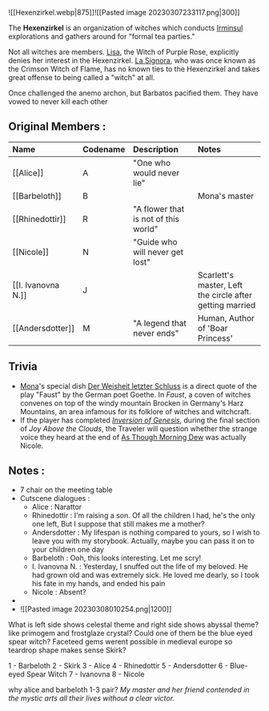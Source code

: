 ![[Hexenzirkel.webp|875]]![[Pasted image 20230307233117.png|300]]

The **Hexenzirkel** is an organization of witches which conducts [Irminsul](https://genshin-impact.fandom.com/wiki/Irminsul "Irminsul") explorations and gathers around for "formal tea parties."

Not all witches are members. [Lisa](https://genshin-impact.fandom.com/wiki/Lisa "Lisa"), the Witch of Purple Rose, explicitly denies her interest in the Hexenzirkel. [La Signora](https://genshin-impact.fandom.com/wiki/La_Signora "La Signora"), who was once known as the Crimson Witch of Flame, has no known ties to the Hexenzirkel and takes great offense to being called a "witch" at all.

Once challenged the anemo archon, but Barbatos pacified them. They have vowed to never kill each other

## Original Members : 

|Name  |Codename      |Description      |Notes|
|:-----|:-----|:-----|:-----|
|[[Alice]]      |A      | "One who would never lie"     ||
|[[Barbeloth]]      |B      |      |Mona's master|
|[[Rhinedottir]]      |R      |"A flower that is not of this world"      ||
|[[Nicole]]     |N      |"Guide who will never get lost"      ||
|[[I. Ivanovna N.]] 	      |J      |      |Scarlett's master, Left the circle after getting married|
|[[Andersdotter]]      |M      |"A legend that never ends"      |Human, Author of 'Boar Princess'|

## Trivia

-   [Mona](https://genshin-impact.fandom.com/wiki/Mona "Mona")'s special dish [Der Weisheit letzter Schluss](https://genshin-impact.fandom.com/wiki/Der_Weisheit_Letzter_Schluss_(Life) "Der Weisheit Letzter Schluss (Life)") is a direct quote of the play "Faust" by the German poet Goethe. In _Faust_, a coven of witches convenes on top of the windy mountain Brocken in Germany's Harz Mountains, an area infamous for its folklore of witches and witchcraft.
-   If the player has completed _[Inversion of Genesis](https://genshin-impact.fandom.com/wiki/Inversion_of_Genesis "Inversion of Genesis")_, during the final section of _Joy Above the Clouds_, the Traveler will question whether the strange voice they heard at the end of [As Though Morning Dew](https://genshin-impact.fandom.com/wiki/As_Though_Morning_Dew "As Though Morning Dew") was actually Nicole.

## Notes :

- 7 chair on the meeting table
- Cutscene dialogues :
	- Alice : Narattor
	- Rhinedottir : I'm raising a son. Of all the children I had, he's the only one left, But I suppose that still makes me a mother?
	- Andersdotter : My lifespan is nothing compared to yours, so I wish to leave you with my storybook. Actually, maybe you can pass it on to your children one day
	- Barbeloth : Ooh, this looks interesting. Let me scry! 
	- I. Ivanovna N. : Yesterday, I snuffed out the life of my beloved. He had grown old and was extremely sick. He loved me dearly, so I took his fate in my hands, and ended his pain
	- Nicole : Absent?
- 
- ![[Pasted image 20230308010254.png|1200]]

What is left side shows celestal theme and right side shows abyssal theme? like primogem and frostglaze crystal?
Could one of them be the blue eyed spear witch? Faceteed gems werent possible in medieval europe so teardrop shape makes sense
Skirk?

1 - Barbeloth
2 - Skirk
3 - Alice
4 - Rhinedottir
5 - Andersdotter
6 - Blue-eyed Spear Witch
7 - Ivanovna
8 - Nicole

why alice and barbeloth 1-3 pair? *My master and her friend contended in the mystic arts all their lives without a clear victor.*